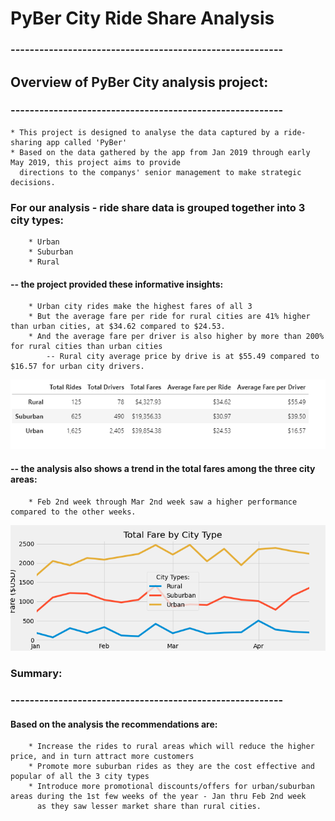 # PyBer City Ride Share Analysis
### ---------------------------------------------------------

## Overview of PyBer City analysis project:
### ---------------------------------------------------------
	* This project is designed to analyse the data captured by a ride-sharing app called 'PyBer'
	* Based on the data gathered by the app from Jan 2019 through early May 2019, this project aims to provide 
	  directions to the companys' senior management to make strategic decisions.

### For our analysis - ride share data is grouped together into 3 city types:
		* Urban
		* Suburban
		* Rural
		
####	-- the project provided these informative insights:
		* Urban city rides make the highest fares of all 3
		* But the average fare per ride for rural cities are 41% higher than urban cities, at $34.62 compared to $24.53.
		* And the average fare per driver is also higher by more than 200% for rural cities than urban cities	
			-- Rural city average price by drive is at $55.49 compared to $16.57 for urban city drivers.
![Ride share summary]( https://github.com/JoRanjit/PyBer_Analysis/blob/main/analysis/summary.PNG)	
		
####	-- the analysis also shows a trend in the total fares among the three city areas:
		* Feb 2nd week through Mar 2nd week saw a higher performance compared to the other weeks.
![Total Fare chart]( https://github.com/JoRanjit/PyBer_Analysis/blob/main/analysis/PyBer_fare_summary.png)		
		
	
### Summary:
### ---------------------------------------------------------
	
####	Based on the analysis the recommendations are:
		* Increase the rides to rural areas which will reduce the higher price, and in turn attract more customers
		* Promote more suburban rides as they are the cost effective and popular of all the 3 city types
		* Introduce more promotional discounts/offers for urban/suburban areas during the 1st few weeks of the year - Jan thru Feb 2nd week
		  as they saw lesser market share than rural cities. 	
